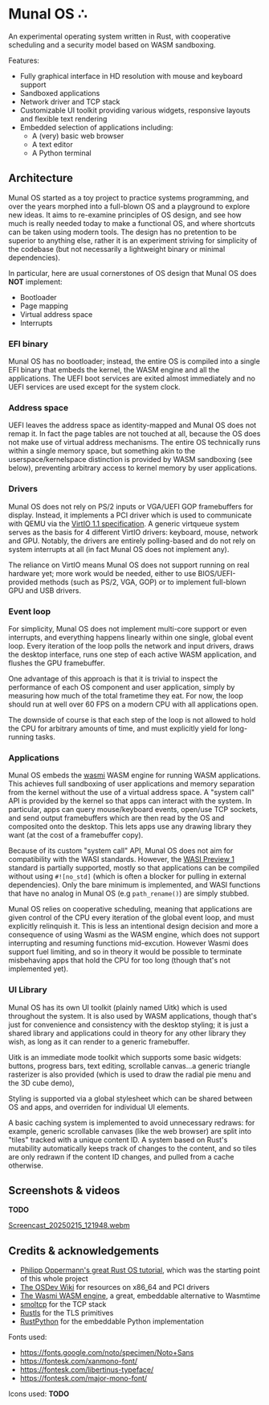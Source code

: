 # Munal OS ∴

An experimental operating system written in Rust, with cooperative scheduling and a security model based on WASM sandboxing.

Features:
* Fully graphical interface in HD resolution with mouse and keyboard support
* Sandboxed applications
* Network driver and TCP stack
* Customizable UI toolkit providing various widgets, responsive layouts and flexible text rendering
* Embedded selection of applications including:
  * A (very) basic web browser
  * A text editor
  * A Python terminal

## Architecture

Munal OS started as a toy project to practice systems programming, and over the years morphed into a full-blown OS and a playground to explore new ideas. It aims to re-examine principles of OS design, and see how much is really needed today to make a functional OS, and where shortcuts can be taken using modern tools. The design has no pretention to be superior to anything else, rather it is an experiment striving for simplicity of the codebase (but not necessarily a lightweight binary or minimal dependencies).

In particular, here are usual cornerstones of OS design that Munal OS does **NOT** implement:

* Bootloader
* Page mapping
* Virtual address space
* Interrupts

### EFI binary 

Munal OS has no bootloader; instead, the entire OS is compiled into a single EFI binary that embeds the kernel, the WASM engine and all the applications. The UEFI boot services are exited almost immediately and no UEFI services are used except for the system clock.

### Address space

UEFI leaves the address space as identity-mapped and Munal OS does not remap it. In fact the page tables are not touched at all, because the OS does not make use of virtual address mechanisms. The entire OS technically runs within a single memory space, but something akin to the userspace/kernelspace distinction is provided by WASM sandboxing (see below), preventing arbitrary access to kernel memory by user applications.

### Drivers

Munal OS does not rely on PS/2 inputs or VGA/UEFI GOP framebuffers for display. Instead, it implements a PCI driver which is used to communicate with QEMU via the [VirtIO 1.1 specification](https://docs.oasis-open.org/virtio/virtio/v1.1/csprd01/virtio-v1.1-csprd01.html). A generic virtqueue system serves as the basis for 4 different VirtIO drivers: keyboard, mouse, network and GPU. Notably, the drivers are entirely polling-based and do not rely on system interrupts at all (in fact Munal OS does not implement any).

The reliance on VirtIO means Munal OS does not support running on real hardware yet; more work would be needed, either to use BIOS/UEFI-provided methods (such as PS/2, VGA, GOP) or to implement full-blown GPU and USB drivers.

### Event loop

For simplicity, Munal OS does not implement multi-core support or even interrupts, and everything happens linearly within one single, global event loop. Every iteration of the loop polls the network and input drivers, draws the desktop interface, runs one step of each active WASM application, and flushes the GPU framebuffer.

One advantage of this approach is that it is trivial to inspect the performance of each OS component and user application, simply by measuring how much of the total frametime they eat. For now, the loop should run at well over 60 FPS on a modern CPU with all applications open.

The downside of course is that each step of the loop is not allowed to hold the CPU for arbitrary amounts of time, and must explicitly yield for long-running tasks.

### Applications

Munal OS embeds the [wasmi](https://github.com/wasmi-labs/wasmi) WASM engine for running WASM applications. This achieves full sandboxing of user applications and memory separation from the kernel without the use of a virtual address space. A "system call" API is provided by the kernel so that apps can interact with the system. In particular, apps can query mouse/keyboard events, open/use TCP sockets, and send output framebuffers which are then read by the OS and composited onto the desktop. This lets apps use any drawing library they want (at the cost of a framebuffer copy).

Because of its custom "system call" API, Munal OS does not aim for compatibility with the WASI standards. However, the [WASI Preview 1](https://github.com/WebAssembly/WASI/blob/main/legacy/README.md) standard is partially supported, mostly so that applications can be compiled without using `#![no_std]` (which is often a blocker for pulling in external dependencies). Only the bare minimum is implemented, and WASI functions that have no analog in Munal OS (e.g `path_rename()`) are simply stubbed.

Munal OS relies on cooperative scheduling, meaning that applications are given control of the CPU every iteration of the global event loop, and must explicitly relinquish it. This is less an intentional design decision and more a consequence of using Wasmi as the WASM engine, which does not support interrupting and resuming functions mid-excution. However Wasmi does support fuel limiting, and so in theory it would be possible to terminate misbehaving apps that hold the CPU for too long (though that's not implemented yet).

### UI Library

Munal OS has its own UI toolkit (plainly named Uitk) which is used throughout the system. It is also used by WASM applications, though that's just for convenience and consistency with the desktop styling; it is just a shared library and applications could in theory for any other library they wish, as long as it can render to a generic framebuffer.

Uitk is an immediate mode toolkit which supports some basic widgets: buttons, progress bars, text editing, scrollable canvas...a generic triangle rasterizer is also provided (which is used to draw the radial pie menu and the 3D cube demo),

Styling is supported via a global stylesheet which can be shared between OS and apps, and overriden for individual UI elements.

A basic caching system is implemented to avoid unnecessary redraws: for example, generic scrollable canvases (like the web browser) are split into "tiles" tracked with a unique content ID. A system based on Rust's mutability automatically keeps track of changes to the content, and so tiles are only redrawn if the content ID changes, and pulled from a cache otherwise.

## Screenshots & videos

**TODO**

[Screencast_20250215_121948.webm](https://github.com/user-attachments/assets/8cbf8a42-c012-4610-8668-014093efc09d)

## Credits & acknowledgements

* [Philipp Oppermann's great Rust OS tutorial](https://os.phil-opp.com/), which was the starting point of this whole project
* [The OSDev Wiki](https://wiki.osdev.org/) for resources on x86_64 and PCI drivers
* [The Wasmi WASM engine](https://github.com/wasmi-labs/wasmi), a great, embeddable alternative to Wasmtime
* [smoltcp](https://github.com/smoltcp-rs/smoltcp) for the TCP stack
* [Rustls](https://github.com/rustls/rustls) for the TLS primitives
* [RustPython](https://github.com/RustPython/RustPython) for the embeddable Python implementation

Fonts used:
* https://fonts.google.com/noto/specimen/Noto+Sans
* https://fontesk.com/xanmono-font/
* https://fontesk.com/libertinus-typeface/
* https://fontesk.com/major-mono-font/

Icons used:
**TODO**
